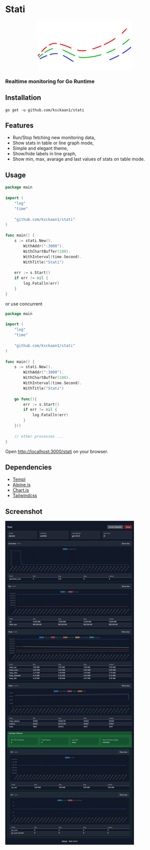 # Stati

<center><img src="./assets/stati.png" alt="stati-logo"/></center>

### Realtime monitoring for Go Runtime

## Installation

```shell
go get -u github.com/ksckaan1/stati
```

## Features
- Run/Stop fetching new monitoring data,
- Show stats in table or line graph mode,
- Simple and elegant theme,
- Show/hide labels in line graph,
- Show min, max, avarage and last values of stats on table mode.


## Usage

```go
package main

import (
	"log"
	"time"

	"github.com/ksckaan1/stati"
)

func main() {
	s := stati.New().
		WithAddr(":3000").
		WithChartBuffer(100).
		WithInterval(time.Second).
		WithTitle("Stati")

	err := s.Start()
	if err != nil {
		log.Fatalln(err)
	}
}
```

or use concurrent

```go
package main

import (
	"log"
	"time"

	"github.com/ksckaan1/stati"
)

func main() {
	s := stati.New().
		WithAddr(":3000").
		WithChartBuffer(100).
		WithInterval(time.Second).
		WithTitle("Stati")

	go func(){
		err := s.Start()
		if err != nil {
			log.Fatalln(err)
		}
	}()

	// other processes ...
}
```

Open [http://localhost:3000/stati](http://localhost:3000/stati) on your browser.

## Dependencies
- [Templ](https://github.com/a-h/templ)
- [Alpine.js](https://github.com/alpinejs/alpine)
- [Chart.js](https://github.com/chartjs/Chart.js)
- [Tailwindcss](https://github.com/tailwindlabs/tailwindcss)

## Screenshot

![ss](./img/ss.jpg)